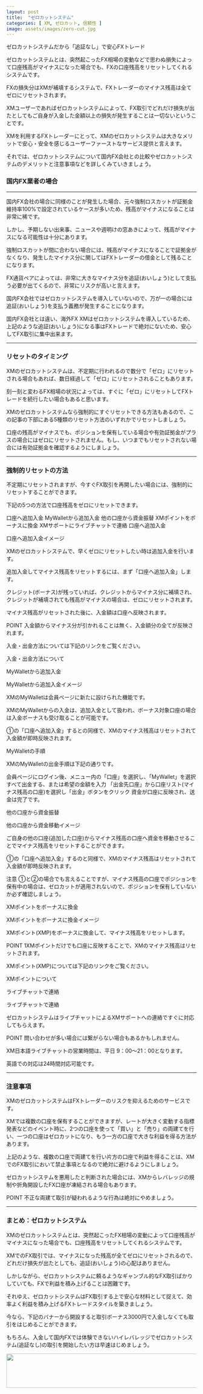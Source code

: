 ```yaml
---
layout: post
title:  "ゼロカットシステム"
categories: [ XM, ゼロカット, 信頼性 ]
image: assets/images/zero-cut.jpg
---
```


ゼロカットシステムだから「追証なし」で安心FXトレード

ゼロカットシステムとは、突然起こったFX相場の変動などで思わぬ損失によって口座残高がマイナスになった場合でも、FXの口座残高をリセットしてくれるシステムです。

FXの損失分はXMが補填するシステムで、FXトレーダーのマイナス残高は全てゼロにリセットされます。

XMユーザーであればゼロカットシステムによって、FX取引でどれだけ損失が出たとしてもご自身が入金した金額以上の損失が発生することは一切ないということです。

XMを利用するFXトレーダーにとって、XMのゼロカットシステムは大きなメリットで安心・安全を感じるユーザーファーストなサービス提供と言えます。

それでは、ゼロカットシステムについて国内FX会社との比較やゼロカットシステムのデメリットと注意事項などを詳しくみていきましょう。



### 国内FX業者の場合

<hr>

国内FX会社の場合に同様のことが発生した場合、元々強制ロスカットが証拠金維持率100%で設定されているケースが多いため、残高がマイナスになることは非常に稀です。

しかし、予期しない出来事、ニュースや週明けの窓あきによって、残高がマイナスになる可能性は十分にあります。

強制ロスカットが間に合わない場合には、残高がマイナスになることで証拠金がなくなり、発生したマイナス分に関してはFXトレーダーの借金として残ることになります。

FX通貨ペアによっては、非常に大きなマイナス分を追証(おいしょう)として支払う必要が出てくるので、非常にリスクが高いと言えます。

国内FX会社ではゼロカットシステムを導入していないので、万が一の場合には追証(おいしょう)を支払う義務が発生することになります。

国内FX会社とは違い、海外FX XMはゼロカットシステムを導入しているため、上記のような追証(おいしょう)になる事はFXトレードで絶対にないため、安心してFX取引に集中出来ます。


<hr>

### リセットのタイミング



XMのゼロカットシステムは、不定期に行われるので数分で「ゼロ」にリセットされる場合もあれば、数日経過して「ゼロ」にリセットされることもあります。

刻一刻と変わるFX相場の状況によっては、すぐに「ゼロ」にリセットしてFXトレードを続行したい場合もあると思います。

XMのゼロカットシステムなら強制的にすぐリセットできる方法もあるので、この記事の下部にある5種類のリセット方法のいずれかでリセットしましょう。


口座の残高がマイナスでも、ポジションを保有している場合や有効証拠金がプラスの場合にはゼロにリセットされません。もし、いつまでもリセットされない場合には有効証拠金を確認するようにしましょう。



<hr>

### 強制的リセットの方法


不定期にリセットされますが、今すぐFX取引を再開したい場合には、強制的にリセットすることができます。

 下記の5つの方法で口座残高をゼロにリセットできます。

口座へ追加入金
MyWalletから追加入金
他の口座から資金振替
XMポイントをボーナスに換金
XMサポートにライブチャットで連絡
口座へ追加入金

口座へ追加入金イメージ

XMのゼロカットシステムで、早くゼロにリセットしたい時は追加入金を行います。

追加入金してマイナス残高をリセットするには、まず「口座へ追加入金」します。

クレジット(ボーナス)が残っていれば、クレジットからマイナス分に補填され、クレジットが補填されても残高がマイナスの場合は、ゼロにリセットされます。

マイナス残高がリセットされた後に、入金額は口座へ反映されます。

POINT
入金額からマイナス分が引かれることは無く、入金額分の全てが反映されます。

 入金・出金方法については下記のリンクをご覧ください。

入金・出金方法について

MyWalletから追加入金

MyWalletから追加入金イメージ

XMのMyWalletは会員ページに新たに設けられた機能です。

XMのMyWalletからの入金は、追加入金として扱われ、ボーナス対象口座の場合は入金ボーナスも受け取ることが可能です。

①の「口座へ追加入金」するとの同様で、XMのマイナス残高はリセットされて入金額が即時反映されます。

MyWalletの手順

 XMのMyWalletの出金手順は下記の通りです。

会員ページにログイン後、メニュー内の「口座」を選択し、「MyWallet」を選択
すべて出金する、または希望の金額を入力
「出金先口座」から口座リスト(マイナス残高の口座)を選択し「出金」ボタンをクリック
資金が口座に反映され、送金は完了です。

他の口座から資金振替

他の口座から資金移動イメージ

ご自身の他の口座(追加した口座)からマイナス残高の口座へ資金を移動させることでマイナス残高をリセットすることができます。

①の「口座へ追加入金」するのと同様で、XMのマイナス残高はリセットされて入金額が即時反映されます。

注意
①と②の場合でも言えることですが、マイナス残高の口座でポジションを保有中の場合は、ゼロカットが適用されないので、ポジションを保有していないか必ず確認しましょう。

XMポイントをボーナスに換金

XMポイントをボーナスに換金イメージ

XMポイント(XMP)をボーナスに換金して、マイナス残高をリセットします。

POINT
1XMポイントだけでも口座に反映することで、XMのマイナス残高はリセットされます。

 XMポイント(XMP)については下記のリンクをご覧ください。

XMポイントについて

ライブチャットで連絡

ライブチャットで連絡

ゼロカットシステムはライブチャットによるXMサポートへの連絡ですぐに対応してもらえます。

POINT
問い合わせが多い場合には繋がらない場合もあるかもしれません。

XM日本語ライブチャットの営業時間は、平日 9：00～21：00となります。

英語での対応は24時間対応可能です。



<hr>

### 注意事項



XMのゼロカットシステムはFXトレーダーのリスクを抑えるためのサービスです。

XMでは複数の口座を保有することができますが、レートが大きく変動する指標発表などのイベント時に、2つの口座を使って「買い」と「売り」の両建てを行い、一つの口座はゼロカットになり、もう一方の口座で大きな利益を得る方法があります。

上記のような、複数の口座で両建てを行い片方の口座で利益を得ることは、XMでのFX取引において禁止事項となるので絶対に避けるようにしましょう。

ゼロカットシステムを悪用したと判断された場合には、XMからレバレッジの規制や折角開設したFX口座が凍結される場合もあります。

POINT
不正な両建て取引が疑われるような行為は絶対にやめましょう。


<hr>

### まとめ：ゼロカットシステム

XMのゼロカットシステムとは、突然起こったFX相場の変動によって口座残高がマイナスになった場合でも、口座残高をリセットしてくれるシステムです。

XMでのFX取引では、マイナスになった残高が全てゼロにリセットされるので、どれだけ損失が出たとしても、追証(おいしょう)の心配はありません。

しかしながら、ゼロカットシステムに頼るようなギャンブル的なFX取引ばかりしていても、FXで利益を積み上げることは困難です。

それゆえ、ゼロカットシステムはFX取引する上で安心な材料として捉えて、効率よく利益を積み上げるFXトレードスタイルを築きましょう。

今なら、下記のバナーから開設すると取引ボーナス3000円で入金しなくても取引をはじめることができます。

もちろん、入金して国内FXでは体験できないハイレバレッジでゼロカットシステム(追証なし)の取引を開始したい方は早速はじめましょう。

<a href="https://clicks.affstrack.com/c?m=9257&c=550036" referrerpolicy="no-referrer-when-downgrade"><img src="https://ads.affstrack.com/i/9257?c=550036" width="728" height="90" referrerpolicy="no-referrer-when-downgrade"/></a>